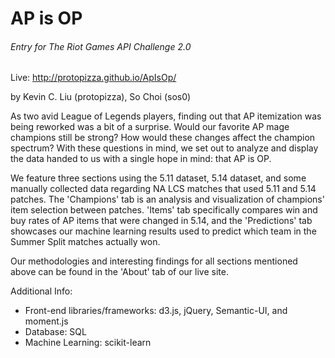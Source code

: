 # AP is OP
###### Entry for The Riot Games API Challenge 2.0
Live: http://protopizza.github.io/ApIsOp/

by Kevin C. Liu (protopizza), So Choi (sos0)


As two avid League of Legends players, finding out that AP itemization was being reworked was a bit of a surprise. Would our favorite AP mage champions still be strong? How would these changes affect the champion spectrum? With these questions in mind, we set out to analyze and display the data handed to us with a single hope in mind: that AP is OP.

We feature three sections using the 5.11 dataset, 5.14 dataset, and some manually collected data regarding NA LCS matches that used 5.11 and 5.14 patches. The 'Champions' tab is an analysis and visualization of champions' item selection between patches. 'Items' tab specifically compares win and buy rates of AP items that were changed in 5.14, and the 'Predictions' tab showcases our machine learning results used to predict which team in the Summer Split matches actually won.

Our methodologies and interesting findings for all sections mentioned above can be found in the 'About' tab of our live site.

Additional Info:
*   Front-end libraries/frameworks: d3.js, jQuery, Semantic-UI, and moment.js
*   Database: SQL
*   Machine Learning: scikit-learn